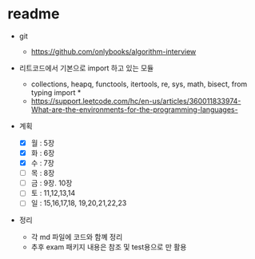 # readme

- git
  - <https://github.com/onlybooks/algorithm-interview>

- 리트코드에서 기본으로 import 하고 있는 모듈
  - collections, heapq, functools, itertools, re, sys, math, bisect, from typing import *
  - https://support.leetcode.com/hc/en-us/articles/360011833974-What-are-the-environments-for-the-programming-languages-

- 계획
  - [x] 월 : 5장  
  - [x] 화 : 6장
  - [x] 수 : 7장
  - [ ] 목 : 8장
  - [ ] 금 : 9장. 10장
  - [ ] 토 : 11,12,13,14
  - [ ] 일 : 15,16,17,18, 19,20,21,22,23 

- 정리
  - 각 md 파일에 코드와 함꼐 정리
  - 추후 exam 패키지 내용은 참조 및 test용으로 만 활용